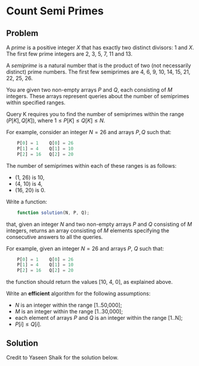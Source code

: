 # Count Semi Primes

## Problem

A _prime_ is a positive integer $X$ that has exactly two distinct divisors: 1 and $X$. The first few prime integers are 2, 3, 5, 7, 11 and 13.

A _semiprime_ is a natural number that is the product of two (not necessarily distinct) prime numbers. The first few semiprimes are 4, 6, 9, 10, 14, 15, 21, 22, 25, 26.

You are given two non-empty arrays $P$ and $Q$, each consisting of $M$ integers. These arrays represent queries about the number of semiprimes within specified ranges.

Query K requires you to find the number of semiprimes within the range $(P[K], Q[K])$, where $1 ≤ P[K] ≤ Q[K] ≤ N$.

For example, consider an integer $N = 26$ and arrays $P, Q$ such that:

```js
    P[0] = 1    Q[0] = 26
    P[1] = 4    Q[1] = 10
    P[2] = 16   Q[2] = 20
```

The number of semiprimes within each of these ranges is as follows:

- (1, 26) is 10,
- (4, 10) is 4,
- (16, 20) is 0.

Write a function:

```js
    function solution(N, P, Q);
```

that, given an integer $N$ and two non-empty arrays $P$ and $Q$ consisting of $M$ integers, returns an array consisting of $M$ elements specifying the consecutive answers to all the queries.

For example, given an integer $N = 26$ and arrays $P$, $Q$ such that:

```js
    P[0] = 1    Q[0] = 26
    P[1] = 4    Q[1] = 10
    P[2] = 16   Q[2] = 20
```

the function should return the values [10, 4, 0], as explained above.

Write an **efficient** algorithm for the following assumptions:

- $N$ is an integer within the range [1..50,000];
- $M$ is an integer within the range [1..30,000];
- each element of arrays $P$ and $Q$ is an integer within the range [1..N];
- $P[i] ≤ Q[i]$.

## Solution

Credit to Yaseen Shaik for the solution below.

```js

```